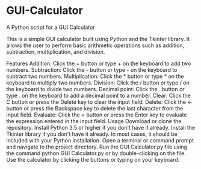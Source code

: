 # GUI-Calculator
A Python script for a GUI Calculator

This is a simple GUI calculator built using Python and the Tkinter library. It allows the user to perform basic arithmetic operations such as addition, subtraction, multiplication, and division.

Features
Addition: Click the + button or type + on the keyboard to add two numbers.
Subtraction: Click the - button or type - on the keyboard to subtract two numbers.
Multiplication: Click the * button or type * on the keyboard to multiply two numbers.
Division: Click the / button or type / on the keyboard to divide two numbers.
Decimal point: Click the . button or type . on the keyboard to add a decimal point to a number.
Clear: Click the C button or press the Delete key to clear the input field.
Delete: Click the ← button or press the Backspace key to delete the last character from the input field.
Evaluate: Click the = button or press the Enter key to evaluate the expression entered in the input field.
Usage
Download or clone the repository.
Install Python 3.5 or higher if you don't have it already.
Install the Tkinter library if you don't have it already. In most cases, it should be included with your Python installation.
Open a terminal or command prompt and navigate to the project directory.
Run the GUI Calculator.py file using the command python GUI Calculator.py or by double-clicking on the file.
Use the calculator by clicking the buttons or typing on your keyboard.
